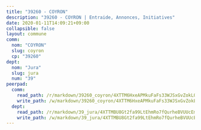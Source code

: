 ```yaml
---
title: "39260 - COYRON"
description: "39260 - COYRON | Entraide, Annonces, Initiatives"
date: 2020-01-11T14:09:21+09:00
collapsible: false
layout: commune
comm:
  nom: "COYRON"
  slug: coyron
  cp: "39260"
dept:
  nom: "Jura"
  slug: jura
  num: "39"
peerpad:
  comm:
    read_path: /r/markdown/39260_coyron/4XTTM6HxeAPMkuFaFs33WJSxGvZokLQ869oC8pXxBAFdEkEd3
    write_path: /w/markdown/39260_coyron/4XTTM6HxeAPMkuFaFs33WJSxGvZokLQ869oC8pXxBAFdEkEd3-K3TgTwF5GwnbbmMRqnj5gQGwindaTstGdCMb9DSVpDZdkcKTn3WmzeR9ki1CfhKy7u1wuUxdNLumPYJUVoZrxTKzdrt1ZHtpktYbLT9ZU7WjXC1ytqst5hjjwFUJt654ohpNr2M3
  dept:
    read_path: /r/markdown/39_jura/4XTTMBU8Gt2fa99LtEhmRo7fQurheBVUUcEmcUcrj82YN8mg7
    write_path: /w/markdown/39_jura/4XTTMBU8Gt2fa99LtEhmRo7fQurheBVUUcEmcUcrj82YN8mg7-K3TgTcNZmu4vnNMaCfgcL8UVTLrMMzc995tkrcbQnJrz2QJUTFFzY77q7ECMK21XeFnonjpMWqFzgVngXjdq8HzYe3HRbuYXbvX8ofWBv48UvWuvbrbp8aQGQQcfezWASxj7orH1
---
```


